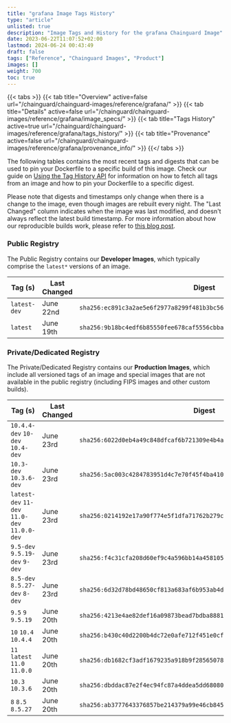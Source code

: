 ```yaml
---
title: "grafana Image Tags History"
type: "article"
unlisted: true
description: "Image Tags and History for the grafana Chainguard Image"
date: 2023-06-22T11:07:52+02:00
lastmod: 2024-06-24 00:43:49
draft: false
tags: ["Reference", "Chainguard Images", "Product"]
images: []
weight: 700
toc: true
---
```


{{< tabs >}}
{{< tab title="Overview" active=false url="/chainguard/chainguard-images/reference/grafana/" >}}
{{< tab title="Details" active=false url="/chainguard/chainguard-images/reference/grafana/image_specs/" >}}
{{< tab title="Tags History" active=true url="/chainguard/chainguard-images/reference/grafana/tags_history/" >}}
{{< tab title="Provenance" active=false url="/chainguard/chainguard-images/reference/grafana/provenance_info/" >}}
{{</ tabs >}}

The following tables contains the most recent tags and digests that can be used to pin your Dockerfile to a specific build of this image. Check our guide on [Using the Tag History API](/chainguard/chainguard-images/using-the-tag-history-api/) for information on how to fetch all tags from an image and how to pin your Dockerfile to a specific digest.

Please note that digests and timestamps only change when there is a change to the image, even though images are rebuilt every night. The "Last Changed" column indicates when the image was last modified, and doesn't always reflect the latest build timestamp. For more information about how our reproducible builds work, please refer to [this blog post](https://www.chainguard.dev/unchained/reproducing-chainguards-reproducible-image-builds).

### Public Registry
The Public Registry contains our **Developer Images**, which typically comprise the `latest*` versions of an image.

| Tag (s)       | Last Changed | Digest                                                                    |
|---------------|--------------|---------------------------------------------------------------------------|
|  `latest-dev` | June 22nd    | `sha256:ec891c3a2ae5e6f2977a8299f481b3bc56eaaf2be7994a288087ef269781825d` |
|  `latest`     | June 19th    | `sha256:9b18bc4edf6b85550fee678caf5556cbba3176ecb52ddb050cefbb28f350e12b` |


### Private/Dedicated Registry
The Private/Dedicated Registry contains our **Production Images**, which include all versioned tags of an image and special images that are not available in the public registry (including FIPS images and other custom builds).

| Tag (s)                                        | Last Changed | Digest                                                                    |
|------------------------------------------------|--------------|---------------------------------------------------------------------------|
|  `10.4.4-dev` `10-dev` `10.4-dev`              | June 23rd    | `sha256:6022d0eb4a49c848dfcaf6b721309e4b4abf458586073aab007d83c7c86dc4fc` |
|  `10.3-dev` `10.3.6-dev`                       | June 23rd    | `sha256:5ac003c4284783951d4c7e70f45f4ba41031295ba28011b16846fae0ea283f63` |
|  `latest-dev` `11-dev` `11.0-dev` `11.0.0-dev` | June 23rd    | `sha256:0214192e17a90f774e5f1dfa71762b279c1d10f93e3e66c41994757058d09a45` |
|  `9.5-dev` `9.5.19-dev` `9-dev`                | June 23rd    | `sha256:f4c31cfa208d60ef9c4a596bb14a458105a03446b342e02a3bace4778e05c972` |
|  `8.5-dev` `8.5.27-dev` `8-dev`                | June 23rd    | `sha256:6d32d78bd48650cf813a683af6b953ab4d5431f8ffa34875522815e57ad082f6` |
|  `9.5` `9` `9.5.19`                            | June 20th    | `sha256:4213e4ae82def16a09873bead7bdba8881ad69bad6521f9a7482a282d652f4c8` |
|  `10` `10.4` `10.4.4`                          | June 20th    | `sha256:b430c40d2200b4dc72e0afe712f451e0cf73ad86d59f915a0637398946b02e8d` |
|  `11` `latest` `11.0` `11.0.0`                 | June 20th    | `sha256:db1682cf3adf1679235a918b9f285650789890dc744f6aad1a683344f5fea61d` |
|  `10.3` `10.3.6`                               | June 20th    | `sha256:dbddac87e2f4ec94fc87a4ddea5dd68080ae1bbed84f4547bf83a4469a531dc2` |
|  `8` `8.5` `8.5.27`                            | June 20th    | `sha256:ab3777643376857be214379a99e46cb845213391057cf3ca5841c34577c44022` |

